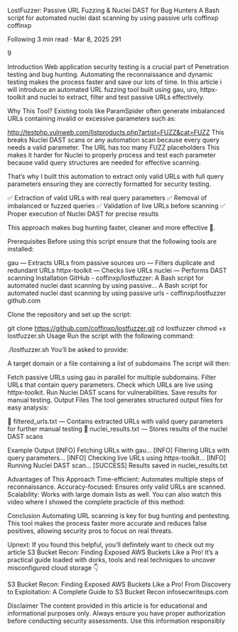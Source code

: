 LostFuzzer: Passive URL Fuzzing & Nuclei DAST for Bug Hunters
A Bash script for automated nuclei dast scanning by using passive urls
coffinxp
coffinxp

Following
3 min read
·
Mar 8, 2025
291


9






Introduction
Web application security testing is a crucial part of Penetration testing and bug hunting. Automating the reconnaissance and dynamic testing makes the process faster and save our lots of time. In this article i will introduce an automated URL fuzzing tool built using gau, uro, httpx-toolkit and nuclei to extract, filter and test passive URLs effectively.

Why This Tool?
Existing tools like ParamSpider often generate imbalanced URLs containing invalid or excessive parameters such as:

http://testphp.vulnweb.com/listproducts.php?artist=FUZZ&cat=FUZZ
This breaks Nuclei DAST scans or any automation scan because every query needs a valid parameter. The URL has too many FUZZ placeholders This makes it harder for Nuclei to properly process and test each parameter because valid query structures are needed for effective scanning.

That’s why I built this automation to extract only valid URLs with full query parameters ensuring they are correctly formatted for security testing.

✅ Extraction of valid URLs with real query parameters
✅ Removal of imbalanced or fuzzed queries
✅ Validation of live URLs before scanning
✅ Proper execution of Nuclei DAST for precise results

This approach makes bug hunting faster, cleaner and more effective 🚀.

Prerequisites
Before using this script ensure that the following tools are installed:

gau — Extracts URLs from passive sources
uro — Filters duplicate and redundant URLs
httpx-toolkit — Checks live URLs
nuclei — Performs DAST scanning
Installation
GitHub - coffinxp/lostfuzzer: A Bash script for automated nuclei dast scanning by using passive…
A Bash script for automated nuclei dast scanning by using passive urls - coffinxp/lostfuzzer
github.com

Clone the repository and set up the script:

git clone https://github.com/coffinxp/lostfuzzer.git
cd lostfuzzer
chmod +x lostfuzzer.sh
Usage
Run the script with the following command:

./lostfuzzer.sh
You’ll be asked to provide:

A target domain or a file containing a list of subdomains
The script will then:

Fetch passive URLs using gau in parallel for multiple subdomains.
Filter URLs that contain query parameters.
Check which URLs are live using httpx-toolkit.
Run Nuclei DAST scans for vulnerabilities.
Save results for manual testing.
Output Files
The tool generates structured output files for easy analysis:

📁 filtered_urls.txt — Contains extracted URLs with valid query parameters for further manual testing
📁 nuclei_results.txt — Stores results of the nuclei DAST scans

Example Output
[INFO] Fetching URLs with gau...
[INFO] Filtering URLs with query parameters...
[INFO] Checking live URLs using httpx-toolkit...
[INFO] Running Nuclei DAST scan...
[SUCCESS] Results saved in nuclei_results.txt

Advantages of This Approach
Time-efficient: Automates multiple steps of reconnaissance.
Accuracy-focused: Ensures only valid URLs are scanned.
Scalability: Works with large domain lists as well.
You can also watch this video where I showed the complete practicle of this method:


Conclusion
Automating URL scanning is key for bug hunting and pentesting. This tool makes the process faster more accurate and reduces false positives, allowing security pros to focus on real threats.

Upnext: If you found this helpful, you’ll definitely want to check out my article S3 Bucket Recon: Finding Exposed AWS Buckets Like a Pro! It’s a practical guide loaded with dorks, tools and real techniques to uncover misconfigured cloud storage 👇

S3 Bucket Recon: Finding Exposed AWS Buckets Like a Pro!
From Discovery to Exploitation: A Complete Guide to S3 Bucket Recon
infosecwriteups.com

Disclaimer
The content provided in this article is for educational and informational purposes only. Always ensure you have proper authorization before conducting security assessments. Use this information responsibly

